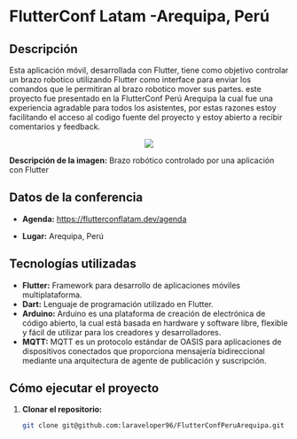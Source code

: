 # FlutterConf Latam -Arequipa, Perú

## Descripción

Esta aplicación móvil, desarrollada con Flutter, tiene como objetivo controlar un brazo robotico utilizando Flutter como interface para enviar los comandos que le permitiran al brazo robotico mover sus partes. 
este proyecto fue presentado en la FlutterConf Perú Arequipa la cual fue una experiencia agradable para todos los asistentes, por estas razones estoy facilitando el acceso al codigo fuente del proyecto y estoy abierto a recibir comentarios y feedback.

<p align="center">
<img src="https://i.postimg.cc/y8hDpDb1/portada.png">
</p>

**Descripción de la imagen:** Brazo robótico controlado por una aplicación con Flutter

## Datos de la conferencia

* **Agenda:** https://flutterconflatam.dev/agenda

* **Lugar:** Arequipa, Perú

## Tecnologías utilizadas

* **Flutter:** Framework para desarrollo de aplicaciones móviles multiplataforma.
* **Dart:** Lenguaje de programación utilizado en Flutter.
* **Arduino:** Arduino es una plataforma de creación de electrónica de código abierto, la cual está basada en hardware y software libre, flexible y fácil de utilizar para los creadores y desarrolladores.
* **MQTT:** MQTT es un protocolo estándar de OASIS para aplicaciones de dispositivos conectados que proporciona mensajería bidireccional mediante una arquitectura de agente de publicación y suscripción.

## Cómo ejecutar el proyecto

1. **Clonar el repositorio:**
   ```bash
   git clone git@github.com:laraveloper96/FlutterConfPeruArequipa.git
